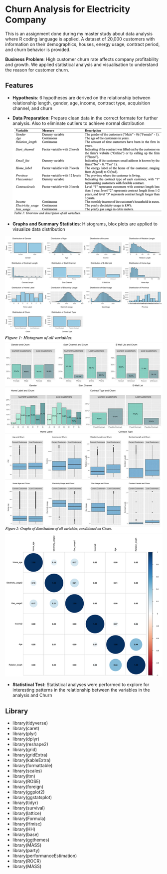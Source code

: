 # Churn Analysis for Electricity Company
This is an assignment done during my master study about data analysis  where R coding language is applied. A dataset of 20,000 customers with information on their demographics, houses, energy usage, contract period, and churn behavior is provided. 

**Business Problem**: High customer churn rate affects company profitability and growth. We applied statistical analysis and visualisation to understand the reason for customer churn.


## Features

- **Hypothesis**: 6 hypotheses are derived on the relationship between relationship length, gender, age, income, contract type, acquisition channel, and churn
  
- **Data Preparation**: Prepare clean data in the correct formate for further analysis. Also to eliminate outliers to achieve normal distribution
  ![alt text](https://github.com/haileyplay/ChurnAnalysis-ElectricityCompany/blob/main/1_G5ieVdxoyCAeolYUntPS9A.png?raw=false)
  
- **Graphs and Summary Statistics**: Histograms, blox plots are applied to visualize data distribution
  
![alt text](https://github.com/haileyplay/ChurnAnalysis-ElectricityCompany/blob/main/2.%20Histogram.png?raw=false)
![alt text](https://github.com/haileyplay/ChurnAnalysis-ElectricityCompany/blob/main/3.%20Historam.png?raw=false)
![alt text](https://github.com/haileyplay/ChurnAnalysis-ElectricityCompany/blob/main/4.%20Boxplot.png?raw=false)
![alt text](https://github.com/haileyplay/ChurnAnalysis-ElectricityCompany/blob/main/6.%20Correlation.png?raw=true)

- **Statistical Test**: Statistical analyses were performed to explore for interesting patterns in the relationship between the variables in the analysis and Churn
  
## Library
- library(tidyverse) 
- library(caret)
- library(plyr)
- library(dplyr) 
- library(reshape2)
- library(grid)
- library(gridExtra) 
- library(kableExtra) 
- library(formattable) 
- library(scales)
- library(ltm)
- library(ROSE)
- library(foreign) 
- library(ggplot2)
- library(ggstatsplot)
- library(tidyr)
- library(survival) 
- library(lattice) 
- library(Formula) 
- library(Hmisc)
- library(HH)
- library(base)
- library(ggthemes) 
- library(MASS)
- library(party) 
- library(performanceEstimation)
- library(ROCR)
- library(MASS)

